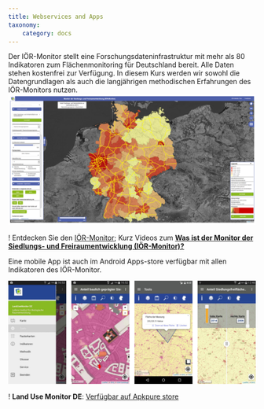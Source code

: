 ```yaml
---
title: Webservices and Apps
taxonomy:
    category: docs
---
```


Der IÖR-Monitor stellt eine Forschungsdateninfrastruktur mit mehr als 80 Indikatoren zum Flächenmonitoring für Deutschland bereit.  Alle Daten stehen kostenfrei zur Verfügung. In diesem Kurs werden wir sowohl die Datengrundlagen als auch die langjährigen methodischen Erfahrungen des IÖR-Monitors nutzen.
[![abb_ior_monitor_kartenviewer](abb_ior_monitor_kartenviewer.png?classes=caption)](https://monitor.ioer.de/?raeumliche_gliederung=gebiete&glaettung=0&opacity=0.8&zoom=6&lat=51.33061163769853&lng=10.447998046875002&)

! Entdecken Sie den [IÖR-Monitor](http://www.ioer-monitor.de);  Kurz Videos zum **[Was ist der Monitor der Siedlungs- und Freiraumentwicklung (IÖR-Monitor)?](https://youtu.be/70Lf00SB7fc)**

Eine mobile App ist auch im Android Apps-store verfügbar mit allen Indikatoren des IÖR-Monitor.

[![abb_mobil_app_](abb_mobil_app_.png)](https://apkpure.com/de/land-use-monitor-de/com.ioer.monitor)

! **Land Use Monitor DE**:  [Verfügbar auf Apkpure store](https://apkpure.com/de/land-use-monitor-de/com.ioer.monitor)
